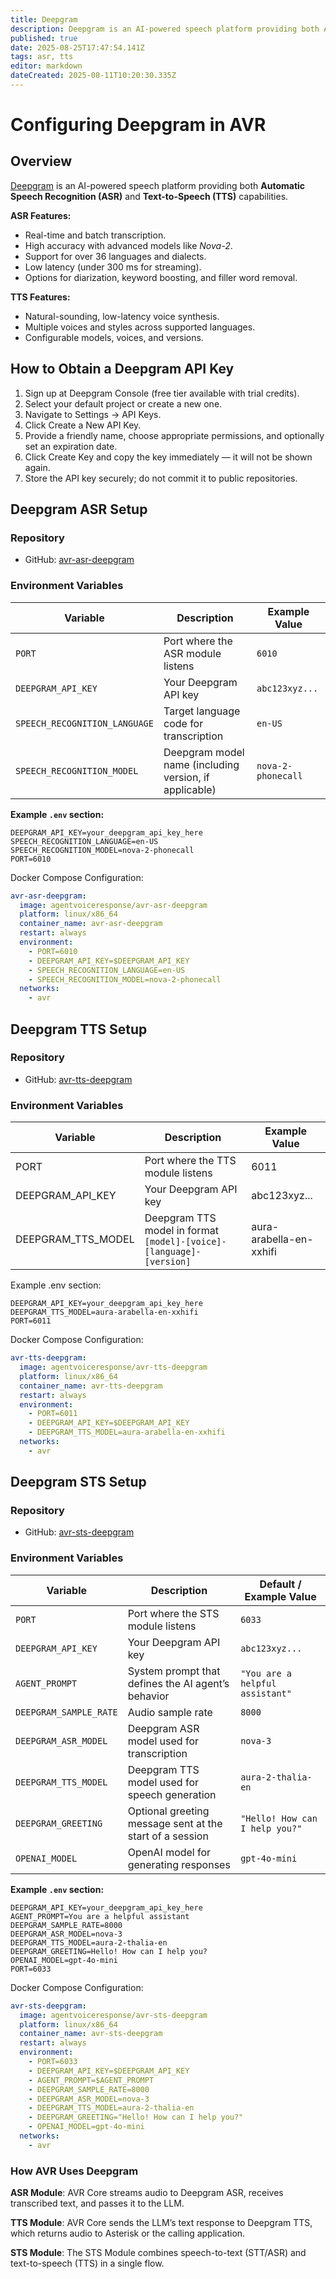 ```yaml
---
title: Deepgram
description: Deepgram is an AI-powered speech platform providing both Automatic Speech Recognition (ASR) and Text-to-Speech (TTS) capabilities.
published: true
date: 2025-08-25T17:47:54.141Z
tags: asr, tts
editor: markdown
dateCreated: 2025-08-11T10:20:30.335Z
---
```


# Configuring Deepgram in AVR

## Overview
[Deepgram](https://deepgram.com/) is an AI-powered speech platform providing both **Automatic Speech Recognition (ASR)** and **Text-to-Speech (TTS)** capabilities.

**ASR Features:**
- Real-time and batch transcription.
- High accuracy with advanced models like *Nova-2*.
- Support for over 36 languages and dialects.
- Low latency (under 300 ms for streaming).
- Options for diarization, keyword boosting, and filler word removal.

**TTS Features:**
- Natural-sounding, low-latency voice synthesis.
- Multiple voices and styles across supported languages.
- Configurable models, voices, and versions.

## How to Obtain a Deepgram API Key

1. Sign up at Deepgram Console (free tier available with trial credits).
2. Select your default project or create a new one.
3. Navigate to Settings → API Keys.
4. Click Create a New API Key.
5. Provide a friendly name, choose appropriate permissions, and optionally set an expiration date.
6. Click Create Key and copy the key immediately — it will not be shown again.
7. Store the API key securely; do not commit it to public repositories.

## Deepgram ASR Setup

### Repository
- GitHub: [avr-asr-deepgram](https://github.com/agentvoiceresponse/avr-asr-deepgram)

### Environment Variables
| Variable                       | Description                                               | Example Value            |
|--------------------------------|-----------------------------------------------------------|--------------------------|
| `PORT`                         | Port where the ASR module listens                         | `6010`                   |
| `DEEPGRAM_API_KEY`             | Your Deepgram API key                                     | `abc123xyz...`           |
| `SPEECH_RECOGNITION_LANGUAGE`  | Target language code for transcription                    | `en-US`                  |
| `SPEECH_RECOGNITION_MODEL`     | Deepgram model name (including version, if applicable)    | `nova-2-phonecall`       |

**Example `.env` section:**
```env
DEEPGRAM_API_KEY=your_deepgram_api_key_here
SPEECH_RECOGNITION_LANGUAGE=en-US
SPEECH_RECOGNITION_MODEL=nova-2-phonecall
PORT=6010
```
Docker Compose Configuration:

```yaml
avr-asr-deepgram:
  image: agentvoiceresponse/avr-asr-deepgram
  platform: linux/x86_64
  container_name: avr-asr-deepgram
  restart: always
  environment:
    - PORT=6010
    - DEEPGRAM_API_KEY=$DEEPGRAM_API_KEY
    - SPEECH_RECOGNITION_LANGUAGE=en-US
    - SPEECH_RECOGNITION_MODEL=nova-2-phonecall
  networks:
    - avr
```

## Deepgram TTS Setup

### Repository
- GitHub: [avr-tts-deepgram](https://github.com/agentvoiceresponse/avr-tts-deepgram)

### Environment Variables

| Variable            | Description                                                        | Example Value              |
|---------------------|--------------------------------------------------------------------|----------------------------|
| PORT                | Port where the TTS module listens                                  | 6011                       |
| DEEPGRAM_API_KEY    | Your Deepgram API key                                               | abc123xyz...               |
| DEEPGRAM_TTS_MODEL  | Deepgram TTS model in format `[model]-[voice]-[language]-[version]` | aura-arabella-en-xxhifi    |

Example .env section:
```env
DEEPGRAM_API_KEY=your_deepgram_api_key_here
DEEPGRAM_TTS_MODEL=aura-arabella-en-xxhifi
PORT=6011
```
Docker Compose Configuration:
```yaml
avr-tts-deepgram:
  image: agentvoiceresponse/avr-tts-deepgram
  platform: linux/x86_64
  container_name: avr-tts-deepgram
  restart: always
  environment:
    - PORT=6011
    - DEEPGRAM_API_KEY=$DEEPGRAM_API_KEY
    - DEEPGRAM_TTS_MODEL=aura-arabella-en-xxhifi
  networks:
    - avr
```

## Deepgram STS Setup

### Repository
- GitHub: [avr-sts-deepgram](https://github.com/agentvoiceresponse/avr-sts-deepgram)

### Environment Variables

| Variable               | Description                                               | Default / Example Value         |
|------------------------|-----------------------------------------------------------|---------------------------------|
| `PORT`                 | Port where the STS module listens                         | `6033`                          |
| `DEEPGRAM_API_KEY`     | Your Deepgram API key                                     | `abc123xyz...`                  |
| `AGENT_PROMPT`         | System prompt that defines the AI agent’s behavior        | `"You are a helpful assistant"` |
| `DEEPGRAM_SAMPLE_RATE` | Audio sample rate                                         | `8000`                          |
| `DEEPGRAM_ASR_MODEL`   | Deepgram ASR model used for transcription                 | `nova-3`                        |
| `DEEPGRAM_TTS_MODEL`   | Deepgram TTS model used for speech generation             | `aura-2-thalia-en`              |
| `DEEPGRAM_GREETING`    | Optional greeting message sent at the start of a session  | `"Hello! How can I help you?"`  |
| `OPENAI_MODEL`         | OpenAI model for generating responses                     | `gpt-4o-mini`                   |

**Example `.env` section:**
```env
DEEPGRAM_API_KEY=your_deepgram_api_key_here
AGENT_PROMPT=You are a helpful assistant
DEEPGRAM_SAMPLE_RATE=8000
DEEPGRAM_ASR_MODEL=nova-3
DEEPGRAM_TTS_MODEL=aura-2-thalia-en
DEEPGRAM_GREETING=Hello! How can I help you?
OPENAI_MODEL=gpt-4o-mini
PORT=6033
```
Docker Compose Configuration:
```yaml
avr-sts-deepgram:
  image: agentvoiceresponse/avr-sts-deepgram
  platform: linux/x86_64
  container_name: avr-sts-deepgram
  restart: always
  environment:
    - PORT=6033
    - DEEPGRAM_API_KEY=$DEEPGRAM_API_KEY
    - AGENT_PROMPT=$AGENT_PROMPT
    - DEEPGRAM_SAMPLE_RATE=8000
    - DEEPGRAM_ASR_MODEL=nova-3
    - DEEPGRAM_TTS_MODEL=aura-2-thalia-en
    - DEEPGRAM_GREETING="Hello! How can I help you?"
    - OPENAI_MODEL=gpt-4o-mini
  networks:
    - avr
```

### How AVR Uses Deepgram

**ASR Module**: AVR Core streams audio to Deepgram ASR, receives transcribed text, and passes it to the LLM.

**TTS Module**: AVR Core sends the LLM’s text response to Deepgram TTS, which returns audio to Asterisk or the calling application.

**STS Module**: The STS Module combines speech-to-text (STT/ASR) and text-to-speech (TTS) in a single flow.